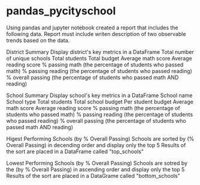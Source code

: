 # pandas_pycityschool

Using pandas and jupyter notebook created a report that includes the following data.
Report must include writen description of two observable trends based on the data.

District Summary
  Display district's key metrics in a DataFrame
  Total number of unique schools
  Total students
  Total budget
  Average math score
  Average reading score
  % passing math (the percentage of students who passed math)
  % passing reading (the percentage of students who passed reading)
  % overall passing (the percentage of students who passed math AND reading)
  
School Summary
  Display school's key metrics in a DataFrame
   School name
   School type
   Total students
   Total school budget
   Per student budget
   Average math score
   Average reading score
   % passing math (the percentage of students who passed math)
   % passing reading (the percentage of students who passed reading)
   % overall passing (the percentage of students who passed math AND reading)
   
   
Higest Performing Schools (by % Overall Passing)
  Schools are sorted by (% Overall Passing) in decending order and display only the top 5
  Results of the sort are placed in a DataFrame called "top_schools"
  
Lowest Performing Schools (by % Overall Passing)
  Schools are sotred by the (by % Overall Passing) in ascending order and display only the top 5
  Results of the sort are placed in a DataGrame called "bottom_schools"
  
  
